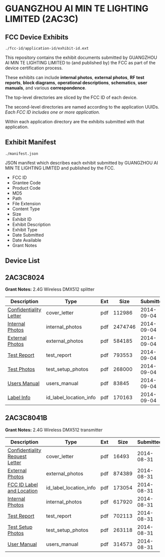 # GUANGZHOU AI MIN TE LIGHTING LIMITED (2AC3C)
## FCC Device Exhibits

```
./fcc-id/application-id/exhibit-id.ext
```

This repository contains the exhibit documents submitted by GUANGZHOU AI MIN TE LIGHTING LIMITED to (and published by) the FCC as part of the device certification process.

These exhibits can include **internal photos**, **external photos**, **RF test reports**, **block diagrams**, **operational descriptions**, **schematics**, **user manuals**, and various **correspondence**.

The top-level directories are sliced by the FCC ID of each device.

The second-level directories are named according to the application UUIDs. *Each FCC ID includes one or more application.*

Within each application directory are the exhibits submitted with that application. 

## Exhibit Manifest

```
./manifest.json
```

JSON manifest which describes each exhibit submitted by GUANGZHOU AI MIN TE LIGHTING LIMITED and published by the FCC.

- FCC ID
- Grantee Code
- Product Code
- MD5
- Path
- File Extension
- Content Type
- Size
- Exhibit ID
- Exhibit Description
- Exhibit Type
- Date Submitted
- Date Available
- Grant Notes

## Device List
## 2AC3C8024
**Grant Notes:** 2.4G Wireless DMX512 splitter

| Description | Type | Ext | Size | Submitted | Available |
| ----------- | ---- | --- | ---- | --------- | --------- |
| [Confidentiality Letter](2AC3C8024/13d32d95d31c61032782073466645be0/2378927.pdf) | cover_letter | pdf | 112986 | 2014-09-04 | 2014-09-04 |
| [Internal Photos](2AC3C8024/13d32d95d31c61032782073466645be0/2378929.pdf) | internal_photos | pdf | 2474746 | 2014-09-04 | 2014-09-04 |
| [External Photos](2AC3C8024/13d32d95d31c61032782073466645be0/2378928.pdf) | external_photos | pdf | 584185 | 2014-09-04 | 2014-09-04 |
| [Test Report](2AC3C8024/13d32d95d31c61032782073466645be0/2378933.pdf) | test_report | pdf | 793553 | 2014-09-04 | 2014-09-04 |
| [Test Photos](2AC3C8024/13d32d95d31c61032782073466645be0/2378932.pdf) | test_setup_photos | pdf | 268000 | 2014-09-04 | 2014-09-04 |
| [Users Manual](2AC3C8024/13d32d95d31c61032782073466645be0/2378931.pdf) | users_manual | pdf | 83845 | 2014-09-04 | 2014-09-04 |
| [Label Info](2AC3C8024/13d32d95d31c61032782073466645be0/2378930.pdf) | id_label_location_info | pdf | 170163 | 2014-09-04 | 2014-09-04 |
## 2AC3C8041B
**Grant Notes:** 2.4G Wireless DMX512 transmitter

| Description | Type | Ext | Size | Submitted | Available |
| ----------- | ---- | --- | ---- | --------- | --------- |
| [Confidentiality Request Letter](2AC3C8041B/7338d3c261b005f779e9fdc6a6a3f964/2374000.pdf) | cover_letter | pdf | 16493 | 2014-08-31 | 2014-08-31 |
| [External Photos](2AC3C8041B/7338d3c261b005f779e9fdc6a6a3f964/2374001.pdf) | external_photos | pdf | 874389 | 2014-08-31 | 2014-08-31 |
| [FCC ID Label and Location](2AC3C8041B/7338d3c261b005f779e9fdc6a6a3f964/2374003.pdf) | id_label_location_info | pdf | 173054 | 2014-08-31 | 2014-08-31 |
| [Internal Photos](2AC3C8041B/7338d3c261b005f779e9fdc6a6a3f964/2374002.pdf) | internal_photos | pdf | 617920 | 2014-08-31 | 2014-08-31 |
| [Test Report](2AC3C8041B/7338d3c261b005f779e9fdc6a6a3f964/2374005.pdf) | test_report | pdf | 702113 | 2014-08-31 | 2014-08-31 |
| [Test Setup Photos](2AC3C8041B/7338d3c261b005f779e9fdc6a6a3f964/2374004.pdf) | test_setup_photos | pdf | 263118 | 2014-08-31 | 2014-08-31 |
| [User Manual](2AC3C8041B/7338d3c261b005f779e9fdc6a6a3f964/2374006.pdf) | users_manual | pdf | 314573 | 2014-08-31 | 2014-08-31 |
